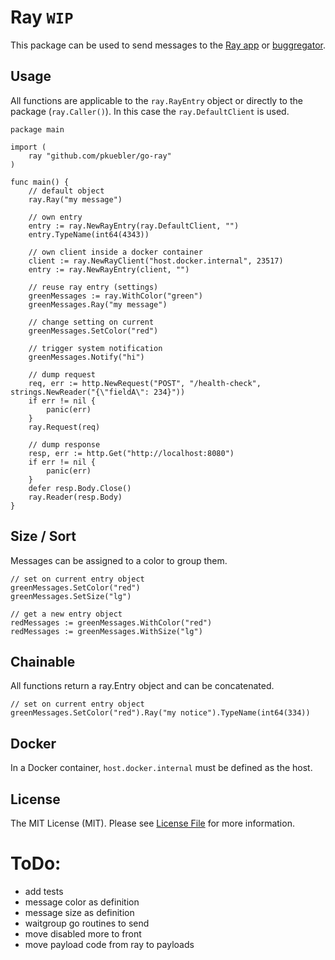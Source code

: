# Ray `WIP`

This package can be used to send messages to the [Ray app](https://myray.app/) or [buggregator](https://buggregator.dev/).

## Usage

All functions are applicable to the `ray.RayEntry` object or directly to the package (`ray.Caller()`). In this case the `ray.DefaultClient` is used.

```golang
package main

import (
    ray "github.com/pkuebler/go-ray"
)

func main() {
    // default object
    ray.Ray("my message")

    // own entry
	entry := ray.NewRayEntry(ray.DefaultClient, "")
	entry.TypeName(int64(4343))

    // own client inside a docker container
    client := ray.NewRayClient("host.docker.internal", 23517)
	entry := ray.NewRayEntry(client, "")
    
    // reuse ray entry (settings)
    greenMessages := ray.WithColor("green")
    greenMessages.Ray("my message")

    // change setting on current
    greenMessages.SetColor("red")

    // trigger system notification
    greenMessages.Notify("hi")

    // dump request
	req, err := http.NewRequest("POST", "/health-check", strings.NewReader("{\"fieldA\": 234}"))
	if err != nil {
        panic(err)
	}
	ray.Request(req)

    // dump response
    resp, err := http.Get("http://localhost:8080")
    if err != nil {
        panic(err)
    }
    defer resp.Body.Close()
	ray.Reader(resp.Body)
}
```

## Size / Sort

Messages can be assigned to a color to group them.

```golang
// set on current entry object
greenMessages.SetColor("red")
greenMessages.SetSize("lg")

// get a new entry object
redMessages := greenMessages.WithColor("red")
redMessages := greenMessages.WithSize("lg")
```

## Chainable

All functions return a ray.Entry object and can be concatenated.

```golang
// set on current entry object
greenMessages.SetColor("red").Ray("my notice").TypeName(int64(334))
```

## Docker

In a Docker container, `host.docker.internal` must be defined as the host.

## License

The MIT License (MIT). Please see [License File](LICENSE.md) for more information.


# ToDo:
- add tests
- message color as definition
- message size as definition
- waitgroup go routines to send
- move disabled more to front
- move payload code from ray to payloads
